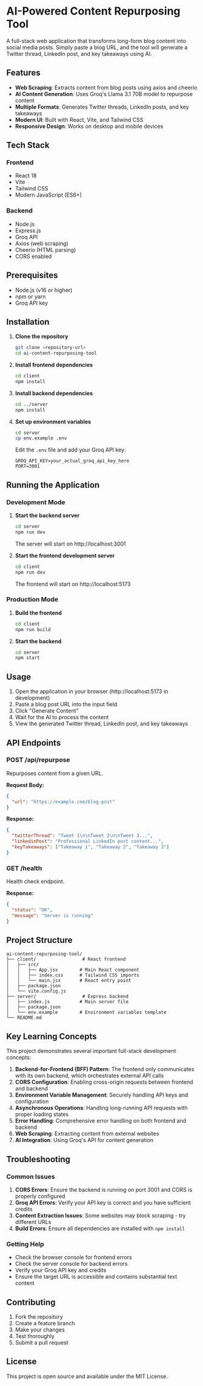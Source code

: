 # AI-Powered Content Repurposing Tool

A full-stack web application that transforms long-form blog content into social media posts. Simply paste a blog URL, and the tool will generate a Twitter thread, LinkedIn post, and key takeaways using AI.

## Features

- **Web Scraping**: Extracts content from blog posts using axios and cheerio
- **AI Content Generation**: Uses Groq's Llama 3.1 70B model to repurpose content
- **Multiple Formats**: Generates Twitter threads, LinkedIn posts, and key takeaways
- **Modern UI**: Built with React, Vite, and Tailwind CSS
- **Responsive Design**: Works on desktop and mobile devices

## Tech Stack

### Frontend
- React 18
- Vite
- Tailwind CSS
- Modern JavaScript (ES6+)

### Backend
- Node.js
- Express.js
- Groq API
- Axios (web scraping)
- Cheerio (HTML parsing)
- CORS enabled

## Prerequisites

- Node.js (v16 or higher)
- npm or yarn
- Groq API key

## Installation

1. **Clone the repository**
   ```bash
   git clone <repository-url>
   cd ai-content-repurposing-tool
   ```

2. **Install frontend dependencies**
   ```bash
   cd client
   npm install
   ```

3. **Install backend dependencies**
   ```bash
   cd ../server
   npm install
   ```

4. **Set up environment variables**
   ```bash
   cd server
   cp env.example .env
   ```
   
   Edit the `.env` file and add your Groq API key:
   ```
   GROQ_API_KEY=your_actual_groq_api_key_here
   PORT=3001
   ```

## Running the Application

### Development Mode

1. **Start the backend server**
   ```bash
   cd server
   npm run dev
   ```
   The server will start on http://localhost:3001

2. **Start the frontend development server**
   ```bash
   cd client
   npm run dev
   ```
   The frontend will start on http://localhost:5173

### Production Mode

1. **Build the frontend**
   ```bash
   cd client
   npm run build
   ```

2. **Start the backend**
   ```bash
   cd server
   npm start
   ```

## Usage

1. Open the application in your browser (http://localhost:5173 in development)
2. Paste a blog post URL into the input field
3. Click "Generate Content"
4. Wait for the AI to process the content
5. View the generated Twitter thread, LinkedIn post, and key takeaways

## API Endpoints

### POST /api/repurpose
Repurposes content from a given URL.

**Request Body:**
```json
{
  "url": "https://example.com/blog-post"
}
```

**Response:**
```json
{
  "twitterThread": "Tweet 1\n\nTweet 2\n\nTweet 3...",
  "linkedinPost": "Professional LinkedIn post content...",
  "keyTakeaways": ["Takeaway 1", "Takeaway 2", "Takeaway 3"]
}
```

### GET /health
Health check endpoint.

**Response:**
```json
{
  "status": "OK",
  "message": "Server is running"
}
```

## Project Structure

```
ai-content-repurposing-tool/
├── client/                 # React frontend
│   ├── src/
│   │   ├── App.jsx        # Main React component
│   │   ├── index.css      # Tailwind CSS imports
│   │   └── main.jsx       # React entry point
│   ├── package.json
│   └── vite.config.js
├── server/                 # Express backend
│   ├── index.js           # Main server file
│   ├── package.json
│   └── env.example        # Environment variables template
└── README.md
```

## Key Learning Concepts

This project demonstrates several important full-stack development concepts:

1. **Backend-for-Frontend (BFF) Pattern**: The frontend only communicates with its own backend, which orchestrates external API calls
2. **CORS Configuration**: Enabling cross-origin requests between frontend and backend
3. **Environment Variable Management**: Securely handling API keys and configuration
4. **Asynchronous Operations**: Handling long-running API requests with proper loading states
5. **Error Handling**: Comprehensive error handling on both frontend and backend
6. **Web Scraping**: Extracting content from external websites
7. **AI Integration**: Using Groq's API for content generation

## Troubleshooting

### Common Issues

1. **CORS Errors**: Ensure the backend is running on port 3001 and CORS is properly configured
2. **Groq API Errors**: Verify your API key is correct and you have sufficient credits
3. **Content Extraction Issues**: Some websites may block scraping - try different URLs
4. **Build Errors**: Ensure all dependencies are installed with `npm install`

### Getting Help

- Check the browser console for frontend errors
- Check the server console for backend errors
- Verify your Groq API key and credits
- Ensure the target URL is accessible and contains substantial text content

## Contributing

1. Fork the repository
2. Create a feature branch
3. Make your changes
4. Test thoroughly
5. Submit a pull request

## License

This project is open source and available under the MIT License.

